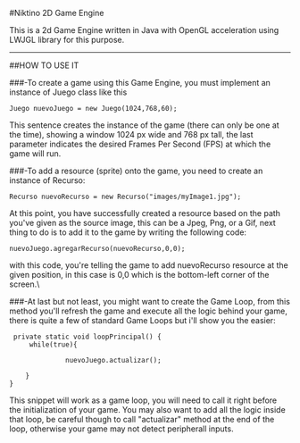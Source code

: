 #Niktino 2D Game Engine

This is a 2d Game Engine written in Java with OpenGL acceleration using LWJGL library for this purpose.

------------------------

##HOW TO USE IT

###-To create a game using this Game Engine, you must implement an instance of Juego class like this

	Juego nuevoJuego = new Juego(1024,768,60);

This sentence creates the instance of the game (there can only be one at the time), showing a window 1024 px wide and 768 px tall, the last parameter indicates the desired Frames Per Second (FPS) at which the game will run.

###-To add a resource (sprite) onto the game, you need to create an instance of Recurso:

	Recurso nuevoRecurso = new Recurso("images/myImage1.jpg");

At this point, you have successfully created a resource based on the path you've given as the source image, this can be a Jpeg, Png, or a Gif, next thing to do is to add it to the game by writing the following code:

	nuevoJuego.agregarRecurso(nuevoRecurso,0,0);

with this code, you're telling the game to add nuevoRecurso resource at the given position, in this case is 0,0 which is the bottom-left corner of the screen.\

###-At last but not least, you might want to create the Game Loop, from this method you'll refresh the game and execute all the logic behind your game, there is quite a few of standard Game Loops but i'll show you the easier:

	 private static void loopPrincipal() {
         while(true){
        
                  nuevoJuego.actualizar();
               
        }
    }


This snippet will work as a game loop, you will need to call it right before the initialization of your game. You may also want to add all the logic inside that loop, be careful though to call "actualizar" method at the end of the loop, otherwise your game may not detect peripherall inputs.